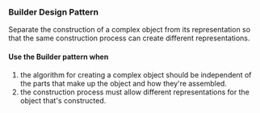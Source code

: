 ### Builder Design Pattern
Separate the construction of a complex object from its representation so that the same construction process can create different representations.

#### Use the Builder pattern when
1. the algorithm for creating a complex object should be independent of the parts that make up the object and how they're assembled.
2. the construction process must allow different representations for the object that's constructed.

